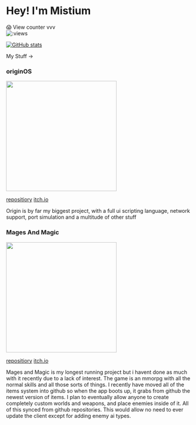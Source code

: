 # Hey! I'm Mistium

😱 View counter vvv <br>
<img src="https://count.getloli.com/get/@mistium" alt=":views"/>

[![GitHub stats](https://github-readme-stats.vercel.app/api?username=mistium&show_icons=true&theme=dark)](https://github.com/mistium)

My Stuff ->

### originOS

<img src="https://img.itch.zone/aW1nLzk4MDk4OTYuZ2lm/105x83%23/Y%2BPxVg.gif" width="300">


[repositiory](https://github.com/Mistium/Origin-OS)    [itch.io](https://equilibrium-studios.itch.io/origin-os)

Origin is by far my biggest project, with a full ui scripting language, network support, port simulation and a multitude of other stuff


### Mages And Magic
<img src="https://img.itch.zone/aW1nLzExMTIxNjY1LmdpZg==/105x83%23/yVDFpJ.gif" width="300">

[repositiory](https://github.com/Mistium/Mages-And-Magic)    [itch.io](https://equilibrium-studios.itch.io/mages-n-magic)

Mages and Magic is my longest running project but i havent done as much with it recently due to a lack of interest. The game is an mmorpg with all the normal skills and all those sorts of things.
I recently have moved all of the items system into github so when the app boots up, it grabs from github the newest version of items.
I plan to eventually allow anyone to create completely custom worlds and weapons, and place enemies inside of it. All of this synced from github repositories.
This would allow no need to ever update the client except for adding enemy ai types.
